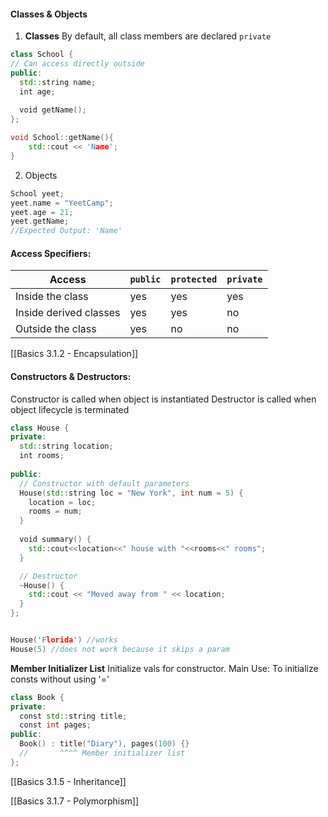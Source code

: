 #### Classes & Objects

1. **Classes**
By default, all class members are declared `private`
```cpp
class School {  
// Can access directly outside
public:  
  std::string name;  
  int age;  
  
  void getName();
};

void School::getName(){
	std::cout << 'Name';
}
```

2. Objects
```cpp
School yeet;
yeet.name = "YeetCamp";  
yeet.age = 21;
yeet.getName;
//Expected Output: 'Name'
```

#### Access Specifiers:
|Access|`public`|`protected`|`private`|
|---|---|---|---|
|Inside the class|yes|yes|yes|
|Inside derived classes|yes|yes|no|
|Outside the class|yes|no|no|

[[Basics 3.1.2 - Encapsulation]]

#### Constructors & Destructors:
Constructor is called when object is instantiated
Destructor is called when object lifecycle is terminated
```cpp
class House {  
private:  
  std::string location;  
  int rooms;  
  
public:  
  // Constructor with default parameters  
  House(std::string loc = "New York", int num = 5) {  
    location = loc;  
    rooms = num;  
  }  
  
  void summary() {  
    std::cout<<location<<" house with "<<rooms<<" rooms"; 
  }  

  // Destructor  
  ~House() {  
    std::cout << "Moved away from " << location;  
  }
};


House('Florida') //works
House(5) //does not work because it skips a param
```

**Member Initializer List**
Initialize vals for constructor. Main Use: To initialize consts without using '=' 
```cpp
class Book {  
private:  
  const std::string title;  
  const int pages;  
public:  
  Book() : title("Diary"), pages(100) {} 
  //       ^^^^ Member initializer list  
};
```

[[Basics 3.1.5 - Inheritance]]

[[Basics 3.1.7 - Polymorphism]]
